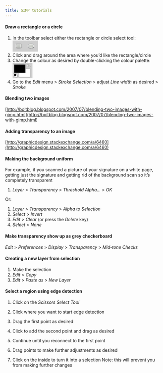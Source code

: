 ```yaml
---
title: GIMP tutorials
---
```


#### Draw a rectangle or a circle
1. In the toolbar select either the rectangle or circle select tool:  
    ![](gimp-rectangle-circle.png)
1. Click and drag around the area where you’d like the rectangle/circle
1. Change the colour as desired by double-clicking the colour palette:  
    ![](gimp-color-palette.png)
1. Go to the *Edit* menu > *Stroke Selection* > adjust *Line width* as desired > *Stroke*

#### Blending two images
[http://boitblog.blogspot.com/2007/07/blending-two-images-with-gimp.html](http://boitblog.blogspot.com/2007/07/blending-two-images-with-gimp.html)


#### Adding transparency to an image
[http://graphicdesign.stackexchange.com/a/6460](http://graphicdesign.stackexchange.com/a/6460)


#### Making the background uniform
For example, if you scanned a picture of your signature on a white page, getting just the signature and getting rid of the background scan so it’s completely transparent
1. *Layer* > *Transparency* > *Threshold Alpha…* > *OK*

Or:

1. *Layer* > *Transparency* > *Alpha to Selection*
1. *Select* > *Invert*
1. *Edit* > *Clear* (or press the *Delete* key)
1. *Select* > *None*

#### Make transparency show up as grey checkerboard
*Edit* > *Preferences* > *Display* > *Transparency* > *Mid-tone Checks*


#### Creating a new layer from selection
1. Make the selection
1. *Edit* > *Copy*
1. *Edit* > *Paste as* > *New Layer*

#### Select a region using edge detection
1. Click on the *Scissors Select Tool*

1. Click where you want to start edge detection

1. Drag the first point as desired

1. Click to add the second point and drag as desired

1. Continue until you reconnect to the first point

1. Drag points to make further adjustments as desired

1. Click on the inside to turn it into a selection
    Note: this will prevent you from making further changes
